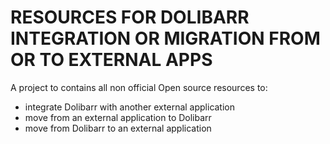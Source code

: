 # RESOURCES FOR DOLIBARR INTEGRATION OR MIGRATION FROM OR TO EXTERNAL APPS
A project to contains all non official Open source resources to:
* integrate Dolibarr with another external application
* move from an external application to Dolibarr
* move from Dolibarr to an external application
